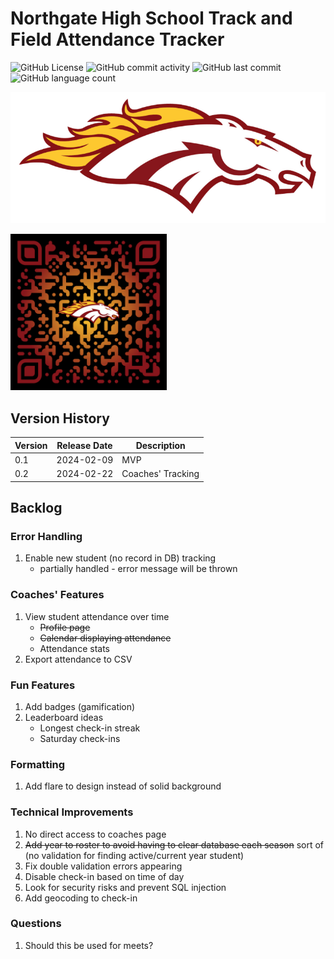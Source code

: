 # Northgate High School Track and Field Attendance Tracker

![GitHub License](https://img.shields.io/github/license/aaronmsimon/northgate-hs-track-and-field-attendance)
![GitHub commit activity](https://img.shields.io/github/commit-activity/w/aaronmsimon/northgate-hs-track-and-field-attendance)
![GitHub last commit](https://img.shields.io/github/last-commit/aaronmsimon/northgate-hs-track-and-field-attendance)
![GitHub language count](https://img.shields.io/github/languages/count/aaronmsimon/northgate-hs-track-and-field-attendance)

![Northgate Broncos](https://github.com/aaronmsimon/northgate-hs-track-and-field-attendance/blob/main/project-root/public/img/BroncosOfficialLogo2016yellowgold.png?raw=true)

<a href="http://www.northgatetrackandfieldcheck.in/check-in"><img src="https://raw.githubusercontent.com/aaronmsimon/northgate-hs-track-and-field-attendance/main/project-root/public/img/qr-code-attendance.png" width="250"/></a>

## Version History
| Version | Release Date | Description |
| --- | --- | --- |
| 0.1 | 2024-02-09 | MVP |
| 0.2 | 2024-02-22 | Coaches' Tracking |

## Backlog

### Error Handling
1. Enable new student (no record in DB) tracking
    - partially handled - error message will be thrown

### Coaches' Features
1. View student attendance over time
    - ~~Profile page~~
    - ~~Calendar displaying attendance~~
    - Attendance stats
2. Export attendance to CSV

### Fun Features
1. Add badges (gamification)
2. Leaderboard ideas
    - Longest check-in streak
    - Saturday check-ins

### Formatting
1. Add flare to design instead of solid background

### Technical Improvements
1. No direct access to coaches page
2. ~~Add year to roster to avoid having to clear database each season~~  sort of (no validation for finding active/current year student)
3. Fix double validation errors appearing
4. Disable check-in based on time of day
5. Look for security risks and prevent SQL injection
6. Add geocoding to check-in

### Questions
1. Should this be used for meets?
